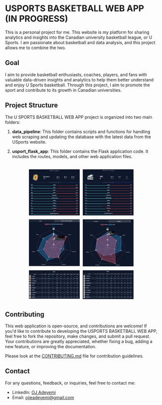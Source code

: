 # USPORTS BASKETBALL WEB APP (IN PROGRESS)

This is a personal project for me. This website is my platform for sharing analytics and insights into the Canadian university basketball league, or U Sports. I am passionate about basketball and data analysis, and this project allows me to combine the two.

## Goal

I aim to provide basketball enthusiasts, coaches, players, and fans with valuable data-driven insights and analytics to help them better understand and enjoy U Sports basketball. Through this project, I aim to promote the sport and contribute to its growth in Canadian universities.

## Project Structure

The U SPORTS BASKETBALL WEB APP project is organized into two main folders:

1. **data_pipeline**: This folder contains scripts and functions for handling web scraping and updating the database with the latest data from the USports website.

2. **usport_flask_app**: This folder contains the Flask application code. It includes the routes, models, and other web application files.

##

<div class="image-container">
    <div><img src="./screenshots/image3.png" width="500"/></div>
    <div><img src="./screenshots/image4.png" width="500"/></div>
    <div><img src="./screenshots/image1.png" width="500"/></div>
    <div><img src="./screenshots/image2.png" width="500"/></div>
    <div><img src="./screenshots/image5.png" width="500"/></div>
    <div><img src="./screenshots/image6.png" width="500"/></div>
</div>
    <style>
    .image-container {
        display: flex;
        flex-wrap: wrap;
        justify-content: center;
    }
    .image-container div {
        flex: 0 1 calc(100% / 3); /* Initially, display three images in a row */
        max-width: calc(100% / 3);
        margin: 5px; /* Adjust margin as needed */
    }
    /* For small screens, display one image in a row */
    @media screen and (max-width: 576px) {
        .image-container div {
            flex: 0 1 100%;
            max-width: 100%;
        }
    }
    </style>


## Contributing

This web application is open-source, and contributions are welcome! If you'd like to contribute to developing the USPORTS BASKETBALL WEB APP, feel free to fork the repository, make changes, and submit a pull request. Your contributions are greatly appreciated, whether fixing a bug, adding a new feature, or improving the documentation.

Please look at the [CONTRIBUTING.md](CONTRIBUTING.md) file for contribution guidelines.

## Contact

For any questions, feedback, or inquiries, feel free to contact me:

- LinkedIn: [OJ Adeyemi](https://www.linkedin.com/in/oj-adeyemi/)
- Email: ojieadeyemi@gmail.com
